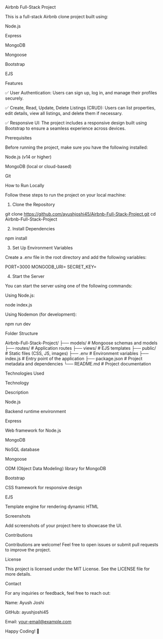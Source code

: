 Airbnb Full-Stack Project

This is a full-stack Airbnb clone project built using:

Node.js

Express

MongoDB

Mongoose

Bootstrap

EJS

Features

✅ User Authentication: Users can sign up, log in, and manage their profiles securely.

✅ Create, Read, Update, Delete Listings (CRUD): Users can list properties, edit details, view all listings, and delete them if necessary.

✅ Responsive UI: The project includes a responsive design built using Bootstrap to ensure a seamless experience across devices.

Prerequisites

Before running the project, make sure you have the following installed:

Node.js (v14 or higher)

MongoDB (local or cloud-based)

Git

How to Run Locally

Follow these steps to run the project on your local machine:

1. Clone the Repository

git clone https://github.com/ayushjoshi45/Airbnb-Full-Stack-Project.git
cd Airbnb-Full-Stack-Project

2. Install Dependencies

npm install

3. Set Up Environment Variables

Create a .env file in the root directory and add the following variables:

PORT=3000
MONGODB_URI=<your-mongodb-connection-string>
SECRET_KEY=<your-secret-key>

4. Start the Server

You can start the server using one of the following commands:

Using Node.js:

node index.js

Using Nodemon (for development):

npm run dev

Folder Structure

Airbnb-Full-Stack-Project/
├── models/          # Mongoose schemas and models
├── routes/          # Application routes
├── views/           # EJS templates
├── public/          # Static files (CSS, JS, images)
├── .env             # Environment variables
├── index.js         # Entry point of the application
├── package.json     # Project metadata and dependencies
└── README.md        # Project documentation

Technologies Used

Technology

Description

Node.js

Backend runtime environment

Express

Web framework for Node.js

MongoDB

NoSQL database

Mongoose

ODM (Object Data Modeling) library for MongoDB

Bootstrap

CSS framework for responsive design

EJS

Template engine for rendering dynamic HTML

Screenshots

Add screenshots of your project here to showcase the UI.

Contributions

Contributions are welcome! Feel free to open issues or submit pull requests to improve the project.

License

This project is licensed under the MIT License. See the LICENSE file for more details.

Contact

For any inquiries or feedback, feel free to reach out:

Name: Ayush Joshi

GitHub: ayushjoshi45

Email: your-email@example.com

Happy Coding! 🎉
